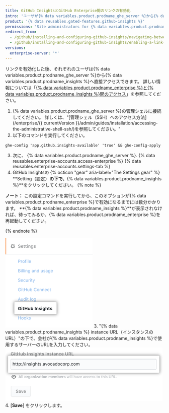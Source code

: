 ```yaml
---
title: GitHub InsightsとGitHub Enterprise間のリンクの有効化
intro: 'ユーザが{% data variables.product.prodname_ghe_server %}から{% data variables.product.prodname_insights %}へアクセスできるようにするリンクを有効化できます。'
product: '{% data reusables.gated-features.github-insights %}'
permissions: 'Site administrators for {% data variables.product.prodname_ghe_server %} can enable a link between {% data variables.product.prodname_ghe_server %} and {% data variables.product.prodname_insights %}.'
redirect_from:
  - /github/installing-and-configuring-github-insights/navigating-between-github-insights-and-github-enterprise
  - /github/installing-and-configuring-github-insights/enabling-a-link-between-github-insights-and-github-enterprise
versions:
  enterprise-server: '*'
---
```


リンクを有効化した後、それぞれのユーザは{% data variables.product.prodname_ghe_server %}から{% data variables.product.prodname_insights %}へ直接アクセスできます。 詳しい情報については「[{% data variables.product.prodname_enterprise %}と{% data variables.product.prodname_insights %}間のアクセス](/insights/exploring-your-usage-of-github-enterprise/navigating-between-github-enterprise-and-github-insights)」を参照してください。

1. {% data variables.product.prodname_ghe_server %}の管理シェルに接続してください。 詳しくは、"[管理シェル（SSH）へのアクセス方法](/enterprise/{{ currentVersion }}/admin/guides/installation/accessing-the-administrative-shell-ssh/)を参照してください。"
2. 以下のコマンドを実行してください。
  ```shell
  ghe-config 'app.github.insights-available' 'true' && ghe-config-apply
  ```
3. 次に、
{% data variables.product.prodname_ghe_server %}.
{% data reusables.enterprise-accounts.access-enterprise %}
{% data reusables.enterprise-accounts.settings-tab %}
7. GitHub Insightsの
{% octicon "gear" aria-label="The Settings gear" %} **Setting（設定）**の下で、**{% data variables.product.prodname_insights %}**をクリックしてください。
  {% note %}

  **ノート：** この設定コマンドを実行してから、このオプションが{% data variables.product.prodname_enterprise %}で有効になるまでには数分かかります。 **{% data variables.product.prodname_insights %}**が表示されなければ、待ってみるか、{% data variables.product.prodname_enterprise %}を再起動してください。

  {% endnote %}

  ![{% data variables.product.prodname_insights %}タブ](/assets/images/help/business-accounts/github-insights-tab.png)
3. "{% data variables.product.prodname_insights %} instance URL（インスタンスのURL）"の下で、会社が{% data variables.product.prodname_insights %}で使用するサーバーのURLを入力してください。 ![{% data variables.product.prodname_insights %}インスタンスURL](/assets/images/help/business-accounts/insights-instance-url.png)
4. [**Save**] をクリックします。
